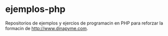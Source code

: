 # ejemplos-php
Repositorios de ejemplos y ejercios de programacin en PHP para reforzar la formacin de http://www.dinapyme.com.
